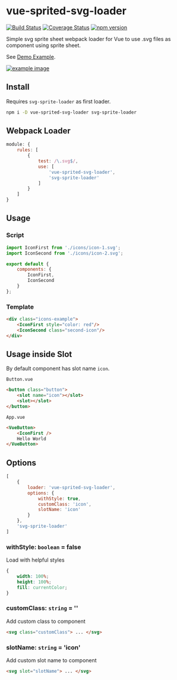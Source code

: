 # vue-sprited-svg-loader

[![Build Status](https://travis-ci.org/eponesh/vue-sprited-svg-loader.svg?branch=master)](https://travis-ci.org/eponesh/vue-sprited-svg-loader)
[![Coverage Status](https://coveralls.io/repos/github/eponesh/vue-sprited-svg-loader/badge.svg)](https://coveralls.io/github/eponesh/vue-sprited-svg-loader)
[![npm version](https://badge.fury.io/js/vue-sprited-svg-loader.svg)](https://badge.fury.io/js/vue-sprited-svg-loader)

Simple svg sprite sheet webpack loader for Vue to use .svg files as component using sprite sheet.

See [Demo Example](https://eponesh.github.io/vue-sprited-svg-loader/examples/dist/index.html).

[![example image](https://pp.userapi.com/c849520/v849520523/11314b/0ybU6D51npA.jpg)](https://eponesh.github.io/vue-sprited-svg-loader/examples/dist/index.html)

## Install

Requires `svg-sprite-loader` as first loader.

```bash
npm i -D vue-sprited-svg-loader svg-sprite-loader
```
## Webpack Loader

```js
module: {
    rules: [
        {
            test: /\.svg$/,
            use: [
                'vue-sprited-svg-loader',
                'svg-sprite-loader'
            ]
        }
    ]
}
```

## Usage

### Script
```js
import IconFirst from './icons/icon-1.svg';
import IconSecond from './icons/icon-2.svg';

export default {
    components: {
        IconFirst,
        IconSecond
    }
};
```

### Template
```html
<div class="icons-example">
    <IconFirst style="color: red"/>
    <IconSecond class="second-icon"/>
</div>
```

## Usage inside Slot

By default component has slot name `icon`.

`Button.vue`
```html
<button class="button">
    <slot name="icon"></slot>
    <slot></slot>
</button>
```

`App.vue`
```html
<VueButton>
    <IconFirst />
    Hello World
</VueButton>
```

## Options

```js
[
    {
        loader: 'vue-sprited-svg-loader',
        options: {
            withStyle: true,
            customClass: 'icon',
            slotName: 'icon'
        }
    },
    'svg-sprite-loader'
]
```

### withStyle: `boolean` = false

Load with helpful styles

```css
{
    width: 100%;
    height: 100%;
    fill: currentColor;
}
```

### customClass: `string` = ''

Add custom class to component

```html
<svg class="customClass"> ... </svg>
```

### slotName: `string` = 'icon'

Add custom slot name to component

```html
<svg slot="slotName"> ... </svg>
```
